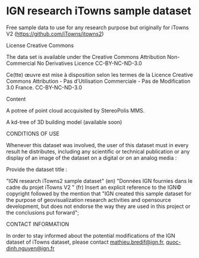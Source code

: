 # IGN research iTowns sample dataset


Free sample data to use for any research purpose but originally for iTowns V2 (https://github.com/iTowns/itowns2)

License Creative Commons

The data set is available under the Creative Commons Attribution Non-Commercial No Derivatives Licence CC-BY-NC-ND-3.0

Ce(tte) œuvre est mise à disposition selon les termes de la Licence Creative Commons Attribution - Pas d’Utilisation Commerciale - Pas de Modification 3.0 France. CC-BY-NC-ND-3.0

Content

A potree of point cloud accquisited by StereoPolis MMS.

A kd-tree of 3D building model (available soon)

CONDITIONS OF USE

Whenever this dataset was involved, the user of this dataset must in every result he distributes, including any scientific or technical publication or any display of an image of the dataset on a digital or on an analog media :

Provide the dataset title :

"IGN research iTowns2 sample dataset" (en)
"Données IGN fournies dans le cadre du projet iTowns V2 " (fr)
Insert an explicit reference to the IGN© copyright followed by the mention that "IGN created this sample dataset for the purpose of geovisualization research activities and opensource development, but does not endorse the way they are used in this project or the conclusions put forward";

CONTACT INFORMATION

In order to stay informed about the potential modifications of the IGN dataset of iTowns dataset, please contact mathieu.bredif@ign.fr, quoc-dinh.nguyen@ign.fr
